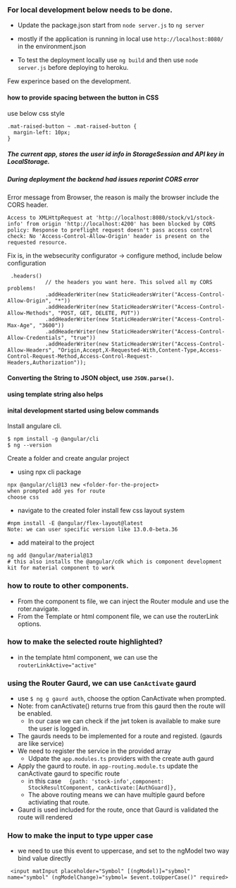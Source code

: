 ### For local development below needs to be done.
  - Update the package.json start from `node server.js` to `ng server`
  - mostly if the application is running in local use `http://localhost:8080/` in the environment.json

 - To test the deployment locally use `ng build` and then use `node server.js` before deploying to heroku.
 

 Few experince based on the development.

#### how to provide spacing between the button in CSS
 use below css style
```
.mat-raised-button ~ .mat-raised-button {
  margin-left: 10px;
}
```

##### The current app, stores the user id info in StorageSession and API key in LocalStorage.

##### During deployment the backend had issues reporint CORS error
Error message from Browser, the reason is maily the browser include the CORS header.

```
Access to XMLHttpRequest at 'http://localhost:8080/stock/v1/stock-info' from origin 'http://localhost:4200' has been blocked by CORS policy: Response to preflight request doesn't pass access control check: No 'Access-Control-Allow-Origin' header is present on the requested resource.
```
Fix is, in the websecurity configurator -> configure method, include below configuration
```
 .headers()
            // the headers you want here. This solved all my CORS problems! 
            .addHeaderWriter(new StaticHeadersWriter("Access-Control-Allow-Origin", "*"))
            .addHeaderWriter(new StaticHeadersWriter("Access-Control-Allow-Methods", "POST, GET, DELETE, PUT"))
            .addHeaderWriter(new StaticHeadersWriter("Access-Control-Max-Age", "3600"))
            .addHeaderWriter(new StaticHeadersWriter("Access-Control-Allow-Credentials", "true"))
            .addHeaderWriter(new StaticHeadersWriter("Access-Control-Allow-Headers", "Origin,Accept,X-Requested-With,Content-Type,Access-Control-Request-Method,Access-Control-Request-Headers,Authorization"));
```

#### Converting the String to JSON object, use `JSON.parse()`.
#### using template string also helps

#### inital development started using below commands

Install angulare cli.
```
$ npm install -g @angular/cli
$ ng --version
```

Create a folder and create angular project
- using npx cli package
```
npx @angular/cli@13 new <folder-for-the-project>
when prompted add yes for route
choose css
```

- navigate to the created foler 
install few css layout system 
```
#npm install -E @angular/flex-layout@latest
Note: we can user specific version like 13.0.0-beta.36
```
- add mateiral to the project
```
ng add @angular/material@13
# this also installs the @angular/cdk which is component development kit for material component to work
```

### how to route to other components.
 - From the component ts file, we can inject the Router module and use the roter.navigate.
 - From the Template or html component file, we can use the routerLink options.

### how to make the selected route highlighted?
  - in the template html component, we can use the `routerLinkActive="active"`

### using the Router Gaurd, we can use `CanActivate` gaurd
  - use `$ ng g gaurd auth`, choose the option CanActivate when prompted.
  - Note: from canActivate() returns true from this gaurd then the route will be enabled.
    - In our case we can check if the jwt token is available to make sure the user is logged in.
  - The gaurds needs to be implemented for a route and registed. (gaurds are like service)
  - We need to register the service in the provided array
      - Udpate the `app.modules.ts` providers with the create auth gaurd
  - Apply the gaurd to route. in `app-routing.module.ts` update the canActivate gaurd to specific route
    - in this case `  {path: 'stock-info',component: StockResultComponent, canActivate:[AuthGuard]},`
    - The above routing means we can have multiple gaurd before activiating that route.
  - Gaurd is used included for the route, once that Gaurd is validated the route will rendered

  ### How to make the input to type upper case 
  - we need to use this event to uppercase, and set to the ngModel two way bind value directly
  ```
   <input matInput placeholder="Symbol" [(ngModel)]="sybmol" name="symbol" (ngModelChange)="sybmol= $event.toUpperCase()" required>
  ```
